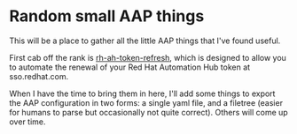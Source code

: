 # Random small AAP things

This will be a place to gather all the little AAP things that I've found useful.

First cab off the rank is [rh-ah-token-refresh](rh-ah-token-refresh), which is designed to allow you to automate the renewal of your Red Hat Automation Hub token at sso.redhat.com.

When I have the time to bring them in here, I'll add some things to export the AAP configuration in two forms: a single yaml file, and a filetree (easier for humans to parse but occasionally not quite correct). Others will come up over time.
